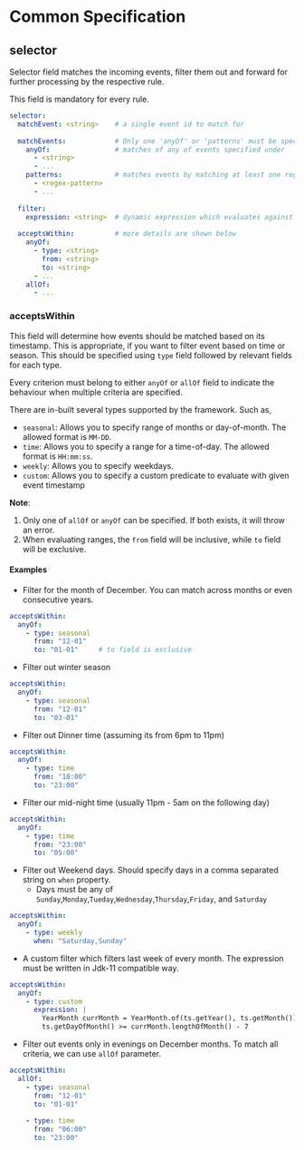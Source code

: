 # Common Specification

## selector

Selector field matches the incoming events, filter them out and forward for further
processing by the respective rule.

This field is mandatory for every rule.


```yaml
selector:
  matchEvent: <string>    # a single event id to match for
  
  matchEvents:            # Only one 'anyOf' or 'patterns' must be specified at a time
    anyOf:                # matches of any of events specified under
      - <string>
      - ...
    patterns:             # matches events by matching at least one regex
      - <regex-pattern>
      - ...
  
  filter:
    expression: <string>  # dynamic expression which evaluates against each event
  
  acceptsWithin:          # more details are shown below
    anyOf:
      - type: <string>
        from: <string>
        to: <string>
      - ...
    allOf:
      - ...
```

### acceptsWithin
This field will determine how events should be matched based on its timestamp.
This is appropriate, if you want to filter event based on time or season. This
should be specified using `type` field followed by relevant fields for each type.

Every criterion must belong to either `anyOf` or `allOf` field to indicate the behaviour
when multiple criteria are specified.

There are in-built several types supported by the framework. Such as,

  * `seasonal`: Allows you to specify range of months or day-of-month. The allowed format is `MM-DD`.
  * `time`: Allows you to specify a range for a time-of-day. The allowed format is `HH:mm:ss`.
  * `weekly`: Allows you to specify weekdays.
  * `custom`: Allows you to specify a custom predicate to evaluate with given event timestamp

**Note**: 
1. Only one of `allOf` or `anyOf` can be specified. If both exists, it will throw an error.
1. When evaluating ranges, the `from` field will be inclusive, while `to` field will be exclusive.

#### Examples
* Filter for the month of December. You can match across months or even consecutive years.
```yaml
acceptsWithin:
  anyOf:
    - type: seasonal
      from: "12-01"
      to: "01-01"     # to field is exclusive
```

* Filter out winter season
```yaml
acceptsWithin:
  anyOf:
    - type: seasonal
      from: "12-01"
      to: "03-01"
```

* Filter out Dinner time (assuming its from 6pm to 11pm)
```yaml
acceptsWithin:
  anyOf:
    - type: time
      from: "18:00"
      to: "23:00"
```

* Filter our mid-night time (usually 11pm - 5am on the following day)
```yaml
acceptsWithin:
  anyOf:
    - type: time
      from: "23:00"
      to: "05:00"
```

* Filter out Weekend days. Should specify days in a comma separated string on `when` property.
  - Days must be any of `Sunday`,`Monday`,`Tueday`,`Wednesday`,`Thursday`,`Friday`, and `Saturday`
```yaml
acceptsWithin:
  anyOf:
    - type: weekly
      when: "Saturday,Sunday"
```

* A custom filter which filters last week of every month. The expression must be written in Jdk-11 compatible way.
```yaml
acceptsWithin:
  anyOf:
    - type: custom
      expression: |
        YearMonth currMonth = YearMonth.of(ts.getYear(), ts.getMonth());
        ts.getDayOfMonth() >= currMonth.lengthOfMonth() - 7
```

* Filter out events only in evenings on December months. To match all criteria, we can use `allOf` parameter.
```yaml
acceptsWithin:
  allOf:
    - type: seasonal
      from: "12-01"
      to: "01-01"
      
    - type: time
      from: "06:00"
      to: "23:00"
```